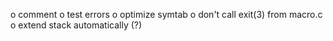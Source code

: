 o comment
o test errors
o optimize symtab
o don't call exit(3) from macro.c
o extend stack automatically (?)

